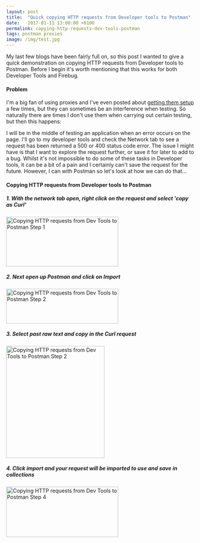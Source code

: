 ```yaml
---
layout: post
title:  "Quick copying HTTP requests from Developer tools to Postman"
date:   2017-01-11 13:00:00 +0100
permalink: copying-http-requests-dev-tools-postman
tags: postman proxies
image: /img/test.jpg
---
```


My last few blogs have been fairly full on, so this post I wanted to give a quick demonstration on copying HTTP requests from Developer tools to Postman.  Before I begin it's worth mentioning that this works for both Developer Tools and Firebug.

<h4>Problem</h4>

I'm a big fan of using proxies and I've even posted about [getting them setup](http://www.mwtestconsultancy.co.uk/category/proxies/) a few times, but they can sometimes be an interference when testing.  So naturally there are times I don't use them when carrying out certain testing, but then this happens:

I will be in the middle of testing an application when an error occurs on the page.  I'll go to my developer tools and check the Network tab to see a request has been returned a 500 or 400 status code error.  The issue I might have is that I want to explore the request further, or save it for later to add to a bug.  Whilst it's not impossible to do some of these tasks in Developer tools, it can be a bit of a pain and I certainly can't save the request for the future.  However, I can with Postman so let's look at how we can do that...

<h4>Copying HTTP requests from Developer tools to Postman</h4>

<h5>1. With the network tab open, right click on the request and select 'copy as Curl'</h5>

<a href="http://www.mwtestconsultancy.co.uk/wp-content/uploads/2017/01/devToolsPostmanStep1.png"><img src="http://www.mwtestconsultancy.co.uk/wp-content/uploads/2017/01/devToolsPostmanStep1-300x133.png" alt="Copying HTTP requests from Dev Tools to Postman Step 1" width="300" height="133" class="aligncenter size-medium wp-image-526" /></a>

<h5>2. Next open up Postman and click on Import</h5>

<a href="http://www.mwtestconsultancy.co.uk/wp-content/uploads/2017/01/devToolsPostmanStep2.png"><img src="http://www.mwtestconsultancy.co.uk/wp-content/uploads/2017/01/devToolsPostmanStep2-300x93.png" alt="Copying HTTP requests from Dev Tools to Postman Step 2" width="300" height="93" class="aligncenter size-medium wp-image-527" /></a>

<h5>3. Select past raw text and copy in the Curl request</h5>

<a href="http://www.mwtestconsultancy.co.uk/wp-content/uploads/2017/01/devToolsPostmanStep3.png"><img src="http://www.mwtestconsultancy.co.uk/wp-content/uploads/2017/01/devToolsPostmanStep3-263x300.png" alt="Copying HTTP requests from Dev Tools to Postman Step 2" width="263" height="300" class="aligncenter size-medium wp-image-528" /></a>

<h5>4. Click import and your request will be imported to use and save in collections</h5>

<a href="http://www.mwtestconsultancy.co.uk/wp-content/uploads/2017/01/devToolsPostmanStep4.png"><img src="http://www.mwtestconsultancy.co.uk/wp-content/uploads/2017/01/devToolsPostmanStep4-300x135.png" alt="Copying HTTP requests from Dev Tools to Postman Step 4" width="300" height="135" class="aligncenter size-medium wp-image-529" /></a>
